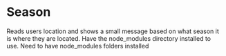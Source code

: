 # Season
Reads users location and shows a small message based on what season it is where they are located.
Have the node_modules directory installed to use.
Need to have node_modules folders installed
